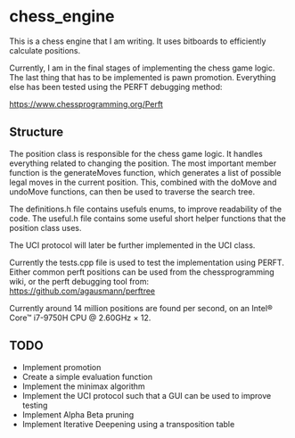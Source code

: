 # chess_engine

This is a chess engine that I am writing. It uses bitboards to efficiently calculate positions.

Currently, I am in the final stages of implementing the chess game logic. The last thing that has to be implemented is pawn promotion.
Everything else has been tested using the PERFT debugging method:

https://www.chessprogramming.org/Perft

## Structure
The position class is responsible for the chess game logic. It handles everything related to changing the position. 
The most important member function is the generateMoves function, which generates a list of possible legal moves in the current position. 
This, combined with the doMove and undoMove functions, can then be used to traverse the search tree.

The definitions.h file contains usefuls enums, to improve readability of the code.
The useful.h file contains some useful short helper functions that the position class uses. 

The UCI protocol will later be further implemented in the UCI class.

Currently the tests.cpp file is used to test the implementation using PERFT. Either common perft positions can be used from the chessprogramming wiki, 
or the perft debugging tool from:
https://github.com/agausmann/perftree

Currently around 14 million positions are found per second, on an Intel® Core™ i7-9750H CPU @ 2.60GHz × 12.

## TODO
* Implement promotion
* Create a simple evaluation function
* Implement the minimax algorithm 
* Implement the UCI protocol such that a GUI can be used to improve testing
* Implement Alpha Beta pruning
* Implement Iterative Deepening using a transposition table
